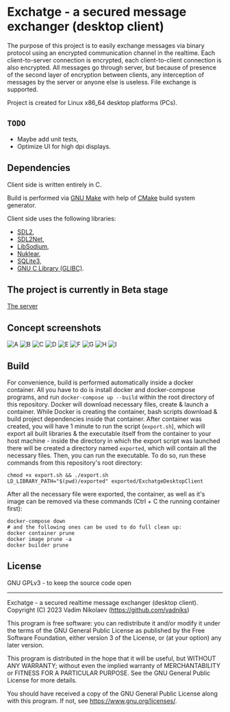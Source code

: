 
# Exchatge - a secured message exchanger (desktop client)

The purpose of this project is to easily exchange messages 
via binary protocol using an encrypted communication channel 
in the realtime. Each client-to-server connection is encrypted, 
each client-to-client connection is also encrypted. All messages 
go through server, but because of presence of the second layer 
of encryption between clients, any interception of messages by 
the server or anyone else is useless. File exchange is supported.

Project is created for Linux x86_64 desktop platforms (PCs).

## `TODO`
* Maybe add unit tests,
* Optimize UI for high dpi displays.

## Dependencies

Client side is written entirely in C.

Build is performed via [GNU Make](https://www.gnu.org/software/make) 
with help of [CMake](https://cmake.org) build system generator.

Client side uses the following libraries: 
* [SDL2](https://github.com/libsdl-org/SDL), 
* [SDL2Net](https://github.com/libsdl-org/SDL_net), 
* [LibSodium](https://github.com/jedisct1/libsodium), 
* [Nuklear](https://github.com/Immediate-Mode-UI/Nuklear),
* [SQLite3](https://sqlite.org),
* [GNU C Library (GLIBC)](https://www.gnu.org/software/libc).

## The project is currently in Beta stage

[The server](https://github.com/vadniks/ExchatgeServer)

## Concept screenshots

![A](screenshots/a.png "A")
![B](screenshots/b.png "B")
![C](screenshots/c.png "C")
![D](screenshots/d.png "D")
![E](screenshots/e.png "E")
![F](screenshots/f.png "F")
![G](screenshots/g.png "G")
![H](screenshots/h.png "H")
![I](screenshots/i.png "I")

## Build

For convenience, build is performed automatically inside a docker container. 
All you have to do is install docker and docker-compose programs, and run 
`docker-compose up --build` within the root directory of this repository. 
Docker will download necessary files, create & launch a container. While 
Docker is creating the container, bash scripts download & build project 
dependencies inside that container. After container was created, you will 
have 1 minute to run the script (`export.sh`), which will export all built 
libraries & the executable itself from the container to your host machine - 
inside the directory in which the export script was launched there will 
be created a directory named `exported`, which will contain all the necessary 
files. Then, you can run the executable. To do so, run these commands from this 
repository's root directory:
```shell
chmod +x export.sh && ./export.sh
LD_LIBRARY_PATH="$(pwd)/exported" exported/ExchatgeDesktopClient
```
After all the necessary file were exported, the container, as well as it's image 
can be removed via these commands (Ctrl + C the running container first):
```shell
docker-compose down
# and the following ones can be used to do full clean up:
docker container prune
docker image prune -a
docker builder prune
```

## License

GNU GPLv3 - to keep the source code open

---

Exchatge - a secured realtime message exchanger (desktop client).
Copyright (C) 2023  Vadim Nikolaev (https://github.com/vadniks)

This program is free software: you can redistribute it and/or modify
it under the terms of the GNU General Public License as published by
the Free Software Foundation, either version 3 of the License, or
(at your option) any later version.

This program is distributed in the hope that it will be useful,
but WITHOUT ANY WARRANTY; without even the implied warranty of
MERCHANTABILITY or FITNESS FOR A PARTICULAR PURPOSE.  See the
GNU General Public License for more details.

You should have received a copy of the GNU General Public License
along with this program.  If not, see <https://www.gnu.org/licenses/>.
